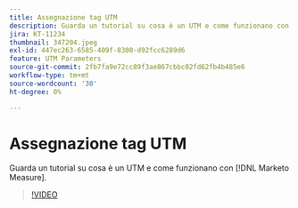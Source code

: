 ```yaml
---
title: Assegnazione tag UTM
description: Guarda un tutorial su cosa è un UTM e come funzionano con [!DNL Marketo Measure].
jira: KT-11234
thumbnail: 347204.jpeg
exl-id: 447ec263-6585-409f-8300-d92fcc6289d6
feature: UTM Parameters
source-git-commit: 2fb7fa9e72cc89f3ae867cbbc02fd62fb4b485e6
workflow-type: tm+mt
source-wordcount: '30'
ht-degree: 0%

---
```


# Assegnazione tag UTM

Guarda un tutorial su cosa è un UTM e come funzionano con [!DNL Marketo Measure].

>[!VIDEO](https://video.tv.adobe.com/v/347204/?quality=12&learn=on)
